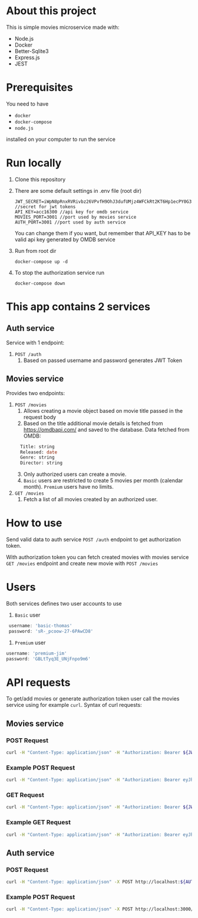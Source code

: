 # About this project

This is simple movies microservice made with: 

- Node.js
- Docker 
- Better-Sqlite3
- Express.js
- JEST

# Prerequisites

You need to have 

- `docker`
- `docker-compose` 
- `node.js`

installed on your computer to run the service

# Run locally

1. Clone this repository
1. There are some default settings in .env file (root dir)

    ```
    JWT_SECRET=iWpN8pRnxRVRivbz26VPvfH9OhJ3dufUMjz4WFCkRt2KT6Hp1ecPY0G384mnlXyp4lhF //secret for jwt tokens
    API_KEY=acc16300 //api key for omdb service
    MOVIES_PORT=3001 //port used by movies service
    AUTH_PORT=3001 //port used by auth service
    ```

    You can change them if you want, but remember that API_KEY has to be valid api key generated by OMDB service

1. Run from root dir

    ```
    docker-compose up -d
    ```

1. To stop the authorization service run

    ```
    docker-compose down
    ```

# This app contains 2 services

## Auth service

Service with 1 endpoint:

1. `POST /auth`
    1. Based on passed username and password generates JWT Token

## Movies service

Provides two endpoints:

1. `POST /movies`
   1. Allows creating a movie object based on movie title passed in the request body
   2. Based on the title additional movie details is fetched from
      https://omdbapi.com/ and saved to the database. Data fetched from OMDB:
   ```SQL
     Title: string
     Released: date
     Genre: string
     Director: string
   ```
   3. Only authorized users can create a movie.
   4. `Basic` users are restricted to create 5 movies per month (calendar
      month). `Premium` users have no limits.
1. `GET /movies`
   1. Fetch a list of all movies created by an authorized user.

# How to use

Send valid data to auth service `POST /auth` endpoint to get authorization token.

With authorization token you can fetch created movies with movies service `GET /movies` endpoint and create new movie with `POST /movies`

# Users

Both services defines two user accounts to use

1. `Basic` user

```js
 username: 'basic-thomas'
 password: 'sR-_pcoow-27-6PAwCD8'
```

1. `Premium` user

```js
username: 'premium-jim'
password: 'GBLtTyq3E_UNjFnpo9m6'
```


# API requests

To get/add movies or generate authorization token user call the movies service using for example `curl`. Syntax of curl requests:

## Movies service

### POST Request

```bash
curl -H "Content-Type: application/json" -H "Authorization: Bearer ${JWT Token from auth service}" -X POST http://localhost:${APP_PORT}/movies -d "{\"title\": \"${Movie title to add}\"}"
```

### Example POST Request

```bash
curl -H "Content-Type: application/json" -H "Authorization: Bearer eyJhbGciOiJIUzI1NiIsInR5cCI6IkpXVCJ9.eyJ1c2VySWQiOjEyMywibmFtZSI6IkJhc2ljIFRob21hcyIsInJvbGUiOiJiYXNpYyIsImlhdCI6MTY0MzgwNDg1NCwiZXhwIjoxNjQzODA2NjU0LCJpc3MiOiJodHRwczovL3d3dy5uZXRndXJ1LmNvbS8iLCJzdWIiOiIxMjMifQ.-Q-KA7lDE5KSSEjF1VMXWZxYNmNqW8iTfGO9dN5zW7Q" -X POST http://localhost:3001/movies -d "{\"title\": \"spiderman\"}"
```

### GET Request

```bash
curl -H "Content-Type: application/json" -H "Authorization: Bearer ${JWT Token from auth service} -X GET http://localhost:${MOVIES_PORT}/movies
```

### Example GET Request

```bash
curl -H "Content-Type: application/json" -H "Authorization: Bearer eyJhbGciOiJIUzI1NiIsInR5cCI6IkpXVCJ9.eyJ1c2VySWQiOjEyMywibmFtZSI6IkJhc2ljIFRob21hcyIsInJvbGUiOiJiYXNpYyIsImlhdCI6MTY0MzgwNDg1NCwiZXhwIjoxNjQzODA2NjU0LCJpc3MiOiJodHRwczovL3d3dy5uZXRndXJ1LmNvbS8iLCJzdWIiOiIxMjMifQ.-Q-KA7lDE5KSSEjF1VMXWZxYNmNqW8iTfGO9dN5zW7Q" -X GET http://localhost:3001/movies
```

## Auth service

### POST Request

```bash
curl -H "Content-Type: application/json" -X POST http://localhost:${AUTH_PORT}/auth -d "{\"username\": \"${USERNAME}\",\"password\": \"${PASSWORD}\"}"
```

### Example POST Request

```bash
curl -H "Content-Type: application/json" -X POST http://localhost:3000/auth -d "{\"username\": \"basic-thomas\",\"password\": \"sR-_pcoow-27-6PAwCD8\"}"
```
